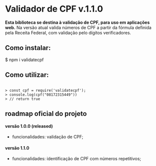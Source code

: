 # Validador de CPF v.1.1.0

**Esta biblioteca se destina à validação de CPF, para uso em aplicações web.**
Na versão atual valida números de CPF a partir da fórmula definida pela Receita Federal, com validação pelo dígitos verificadores.

## Como instalar:

$  npm i validatecpf


## Como utilizar:

```node

> const cpf = require('validatecpf');
> console.log(cpf("08172315449"))
> // return true

```

## roadmap oficial do projeto

#### versão 1.0.0 (released)
- funcionalidades: validação de CPF;

#### versão 1.1.0
- funcionalidades: identificação de CPF com números repetitivos;
